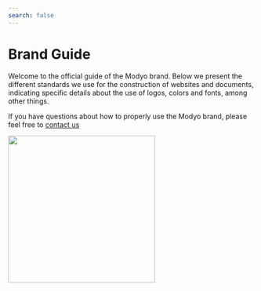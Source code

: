 ```yaml
---
search: false
---
```


# Brand Guide

Welcome to the official guide of the Modyo brand. Below we present the different standards we use for the construction of websites and documents, indicating specific details about the use of logos, colors and fonts, among other things.

If you have questions about how to properly use the Modyo brand, please feel free to [contact us](https://support.modyo.com/hc/es-cl)

<img src='/assets/img/m.png' style="width:300px;" />

